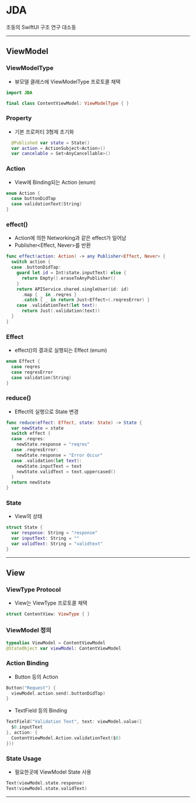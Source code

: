 # JDA

조동의 SwiftUI 구조 연구 대소동

---

## ViewModel

### ViewModelType
- 뷰모델 클래스에 ViewModelType 프로토콜 채택
```swift
import JDA

final class ContentViewModel: ViewModelType { }
```

### Property
- 기본 프로퍼티 3형제 초기화
```swift
  @Published var state = State()
  var action = ActionSubject<Action>()
  var cancelable = Set<AnyCancellable>()
```

### Action
- View에 Binding되는 Action (enum)

```swift
enum Action {
  case buttonDidTap
  case validationText(String)
}
```

### effect()
- Action에 의한 Networking과 같은 effect가 일어남
- Publisher<Effect, Never>를 반환

```swift
func effect(action: Action) -> any Publisher<Effect, Never> {
  switch action {
  case .buttonDidTap:
    guard let id = Int(state.inputText) else { 
      return Empty().eraseToAnyPublisher()
    }
    return APIService.shared.singleUser(id: id)
      .map { _ in .reqres }
      .catch { _ in return Just<Effect>(.reqresError) }
    case .validationText(let text):
      return Just(.validation(text))
  }
}
```

### Effect
- effect()의 결과로 실행되는 Effect (enum)

```swift
enum Effect {
  case reqres
  case reqresError
  case validation(String)
}
```

### reduce()
- Effect의 실행으로 State 변경

```swift
func reduce(effect: Effect, state: State) -> State {
  var newState = state
  switch effect {
  case .reqres:
    newState.response = "reqres"
  case .reqresError:
    newState.response = "Error Occur"
  case .validation(let text):
    newState.inputText = text
    newState.validText = text.uppercased()
  }
  return newState
}
```

### State
- View의 상태
```swift
struct State {
  var response: String = "response"
  var inputText: String = ""
  var validText: String = "validtext"
}
```

---

## View

### ViewType Protocol
- View는 ViewType 프로토콜 채택
```swift
struct ContentView: ViewType { }
```

### ViewModel 정의
```swift
typealias ViewModel = ContentViewModel
@StateObject var viewModel: ContentViewModel
```

### Action Binding
- Button 등의 Action
```swift
Button("Request") {
  viewModel.action.send(.buttonDidTap)
}
```

- TextField 등의 Binding
```swift
TextField("Validation Text", text: viewModel.value({
  $0.inputText
}, action: {
  ContentViewModel.Action.validationText($0)
}))
```

### State Usage
- 필요한곳에 ViewModel State 사용
```swift
Text(viewModel.state.response)        
Text(viewModel.state.validText)
```

---